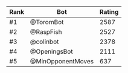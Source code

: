 Rank|Bot|Rating
---|---|---
#1|@ToromBot|2587
#2|@RaspFish|2527
#3|@colinbot|2378
#4|@OpeningsBot|2111
#5|@MinOpponentMoves|637
